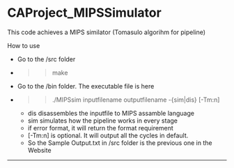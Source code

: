 CAProject_MIPSSimulator
=======================

This code achieves a MIPS similator (Tomasulo algorihm for pipeline)

How to use

- Go to the /src folder
- >> make
- Go to the /bin folder. The executable file is here
- >> ./MIPSsim inputfilename outputfilename -{sim|dis} [-Tm:n]
  - dis disassembles the inputfile to MIPS assamble language
  - sim simulates how the pipeline works in every stage
  - if error format, it will return the format requirement
  - [-Tm:n] is optional. It will output all the cycles in default.
  - So the Sample Output.txt in /src folder is the previous one in the Website


-------------------------------------------------
